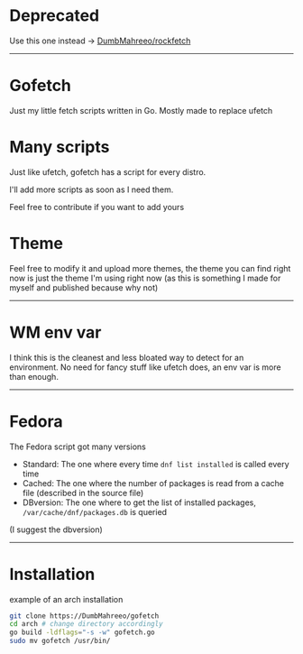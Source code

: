 # Deprecated

Use this one instead -> [DumbMahreeo/rockfetch](https://github.com/DumbMahreeo/rockfetch)

---

# Gofetch
Just my little fetch scripts written in Go. Mostly made to replace ufetch

# Many scripts
Just like ufetch, gofetch has a script for every distro.

I'll add more scripts as soon as I need them.

Feel free to contribute if you want to add yours

# Theme
Feel free to modify it and upload more themes, the theme you can find right now is just the theme I'm using right now (as this is something I made for myself and published because why not)

---

# WM env var
I think this is the cleanest and less bloated way to detect for an environment. No need for fancy stuff like ufetch does, an env var is more than enough.

---

# Fedora
The Fedora script got many versions

* Standard: The one where every time `dnf list installed` is called every time
* Cached: The one where the number of packages is read from a cache file (described in the source file)
* DBversion: The one where to get the list of installed packages, `/var/cache/dnf/packages.db` is queried

(I suggest the dbversion)

---

# Installation

example of an arch installation

```bash
git clone https://DumbMahreeo/gofetch
cd arch # change directory accordingly
go build -ldflags="-s -w" gofetch.go
sudo mv gofetch /usr/bin/
```
